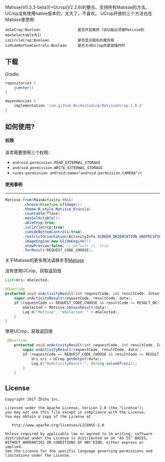 Matisse(V0.5.3-beta3)+Ucrop(V2.2.6)的整合。支持所有Matisse的方法。UCrop没有使用native版本的，太大了，不喜欢。
UCrop开放的三个方法也在Matisse里使用:

```
ableCrop:Boolean                 是否开启裁剪（该功能必须是Matisse的maxSelectable为1）
isCircleCrop:Boolean             是否显示圆形的裁剪框
isHideBottomControls:Boolean     是否关闭Ucrop的底部操作栏
```


## 下载
Gradle:

```groovy
repositories {
    jcenter()
}

dependencies {
    implementation 'com.github.BeiHaiCoding:MatisseUcrop:1.0.3'
}
```


## 如何使用?
#### 权限
该库需要使用三个权限:
- `android.permission.READ_EXTERNAL_STORAGE`
- `android.permission.WRITE_EXTERNAL_STORAGE`
- `<uses-permission android:name="android.permission.CAMERA"/>`



#### 使用事例
------


```java
Matisse.from(MainActivity.this)
        .choose(MimeType.ofImage())
        .theme(R.style.Matisse_Dracula)
        .countable(flase)
        .maxSelectable(1)
        .ableCrop(true)
        .isCircleCrop(true)
        .isHideBottomControls(true)
        .restrictOrientation(ActivityInfo.SCREEN_ORIENTATION_UNSPECIFIED)
        .imageEngine(new GlideEngine())
        .showPreview(false) // Default is `true`
        .forResult(REQUEST_CODE_CHOOSE);
```

关于Matisse的更多用法请移步至[Matisse](https://github.com/zhihu/Matisse)

 
没有使用UCrop，获取返回值
```java
List<Uri> mSelected;

@Override
protected void onActivityResult(int requestCode, int resultCode, Intent data) {
    super.onActivityResult(requestCode, resultCode, data);
    if (requestCode == REQUEST_CODE_CHOOSE && resultCode == RESULT_OK) {
        mSelected = Matisse.obtainResult(data);
        Log.d("Matisse", "mSelected: " + mSelected);
    }
}
```

使用UCrop，获取返回值
```java
 @Override
    protected void onActivityResult(int requestCode, int resultCode, Intent data) {
        super.onActivityResult(requestCode, resultCode, data);
        if (requestCode == REQUEST_CODE_CHOOSE && resultCode == RESULT_OK) {
            Uri uri = UCrop.getOutput(data);
            Log.e("OnActivityResult ", String.valueOf(uri));
        }
    }
```


## License

    Copyright 2017 Zhihu Inc.

    Licensed under the Apache License, Version 2.0 (the "License");
    you may not use this file except in compliance with the License.
    You may obtain a copy of the License at

       http://www.apache.org/licenses/LICENSE-2.0

    Unless required by applicable law or agreed to in writing, software
    distributed under the License is distributed on an "AS IS" BASIS,
    WITHOUT WARRANTIES OR CONDITIONS OF ANY KIND, either express or implied.
    See the License for the specific language governing permissions and
    limitations under the License.


